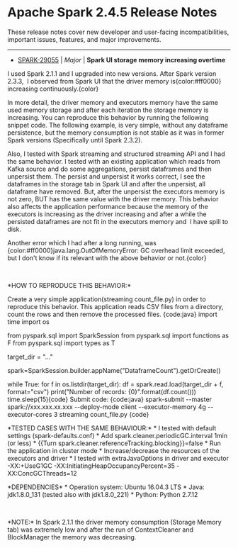 
<!---
# Licensed to the Apache Software Foundation (ASF) under one
# or more contributor license agreements.  See the NOTICE file
# distributed with this work for additional information
# regarding copyright ownership.  The ASF licenses this file
# to you under the Apache License, Version 2.0 (the
# "License"); you may not use this file except in compliance
# with the License.  You may obtain a copy of the License at
#
#     http://www.apache.org/licenses/LICENSE-2.0
#
# Unless required by applicable law or agreed to in writing, software
# distributed under the License is distributed on an "AS IS" BASIS,
# WITHOUT WARRANTIES OR CONDITIONS OF ANY KIND, either express or implied.
# See the License for the specific language governing permissions and
# limitations under the License.
-->
# Apache Spark  2.4.5 Release Notes

These release notes cover new developer and user-facing incompatibilities, important issues, features, and major improvements.


---

* [SPARK-29055](https://issues.apache.org/jira/browse/SPARK-29055) | *Major* | **Spark UI storage memory increasing overtime**

I used Spark 2.1.1 and I upgraded into new versions. After Spark version 2.3.3,  I observed from Spark UI that the driver memory is{color:#ff0000} increasing continuously.{color}

In more detail, the driver memory and executors memory have the same used memory storage and after each iteration the storage memory is increasing. You can reproduce this behavior by running the following snippet code. The following example, is very simple, without any dataframe persistence, but the memory consumption is not stable as it was in former Spark versions (Specifically until Spark 2.3.2).

Also, I tested with Spark streaming and structured streaming API and I had the same behavior. I tested with an existing application which reads from Kafka source and do some aggregations, persist dataframes and then unpersist them. The persist and unpersist it works correct, I see the dataframes in the storage tab in Spark UI and after the unpersist, all dataframe have removed. But, after the unpersist the executors memory is not zero, BUT has the same value with the driver memory. This behavior also affects the application performance because the memory of the executors is increasing as the driver increasing and after a while the persisted dataframes are not fit in the executors memory and  I have spill to disk.

Another error which I had after a long running, was {color:#ff0000}java.lang.OutOfMemoryError: GC overhead limit exceeded, but I don't know if its relevant with the above behavior or not.{color}

 

\*HOW TO REPRODUCE THIS BEHAVIOR:\*

Create a very simple application(streaming count\_file.py) in order to reproduce this behavior. This application reads CSV files from a directory, count the rows and then remove the processed files.
{code:java}
import time
import os

from pyspark.sql import SparkSession
from pyspark.sql import functions as F
from pyspark.sql import types as T

target\_dir = "..."

spark=SparkSession.builder.appName("DataframeCount").getOrCreate()

while True:
    for f in os.listdir(target\_dir):
        df = spark.read.load(target\_dir + f, format="csv")
        print("Number of records: {0}".format(df.count()))
        time.sleep(15){code}
Submit code:
{code:java}
spark-submit 
--master spark://xxx.xxx.xx.xxx
--deploy-mode client
--executor-memory 4g
--executor-cores 3
streaming count\_file.py
{code}
 

\*TESTED CASES WITH THE SAME BEHAVIOUR:\*
 \* I tested with default settings (spark-defaults.conf)
 \* Add spark.cleaner.periodicGC.interval 1min (or less)
 \* {{Turn spark.cleaner.referenceTracking.blocking}}=false
 \* Run the application in cluster mode
 \* Increase/decrease the resources of the executors and driver
 \* I tested with extraJavaOptions in driver and executor -XX:+UseG1GC -XX:InitiatingHeapOccupancyPercent=35 -XX:ConcGCThreads=12
  

\*DEPENDENCIES\*
 \* Operation system: Ubuntu 16.04.3 LTS
 \* Java: jdk1.8.0\_131 (tested also with jdk1.8.0\_221)
 \* Python: Python 2.7.12

 

\*NOTE:\* In Spark 2.1.1 the driver memory consumption (Storage Memory tab) was extremely low and after the run of ContextCleaner and BlockManager the memory was decreasing.



